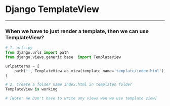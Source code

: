 # Django TemplateView
---

### When we have to just render a template, then we can use TemplateView?

```py
# 1. urls.py
from django.urls import path
from django.views.generic.base  import TemplateView

urlpatterns = [
    path('', TemplateView.as_view(template_name='template/index.html'))
]

# 2. Create a folder name index.html in templates folder 
TemplateView is working

# [Note: We Don't have to write any views wen we use template view]
```

